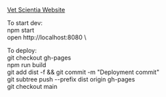 [Vet Scientia Website](https://cpsecapstone.github.io/Vet-Scientia-Website/)

To start dev:\
npm start\
open http://localhost:8080 \

To deploy:\
git checkout gh-pages\
npm run build\
git add dist -f && git commit -m "Deployment commit"\
git subtree push --prefix dist origin gh-pages\
git checkout main
